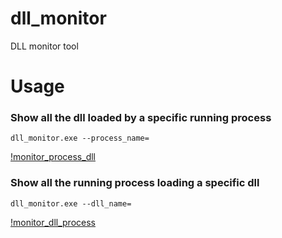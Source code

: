 # dll_monitor
DLL monitor tool

# Usage
### Show all the dll loaded by a specific running process
```
dll_monitor.exe --process_name=
```
[!monitor_process_dll](https://github.com/xindzju/dll_monitor/blob/main/assets/monitor_process_dll.png)
### Show all the running process loading a specific dll
```
dll_monitor.exe --dll_name=
```
[!monitor_dll_process](https://github.com/xindzju/dll_monitor/blob/main/assets/monitor_dll_process.png)
